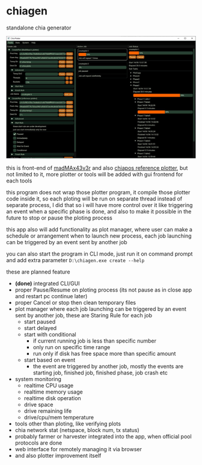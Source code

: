 # chiagen
standalone chia generator

![alt text](https://raw.githubusercontent.com/uraymeiviar/chiagen/master/img/screenshot.JPG)

this is front-end of [madMAx43v3r](https://github.com/madMAx43v3r/chia-plotter) and also [chiapos reference plotter](https://github.com/Chia-Network/chiapos), but not limited to it, more plotter or tools will be added with gui frontend for each tools

this program does not wrap those plotter program, it compile those plotter code inside it, so each ploting will be run on separate thread instead of separate process, I did that so i will have more control over it like triggering an event when a specific phase is done, and also to make it possible in the future to stop or pause the ploting process

this app also will add functionality as plot manager, where user can make a schedule or arrangement when to launch new process, each job launching can be triggered by an event sent by another job

you can also start the program in CLI mode, just run it on command prompt and add extra parameter `D:\chiagen.exe create --help`

these are planned feature
* **(done)** integrated CLI/GUI 
* proper Pause/Resume on ploting process (its not pause as in close app and restart pc continue later)
* proper Cancel or stop then clean temporary files
* plot manager where each job launching can be triggered by an event sent by another job, these are Staring Rule for each job
   * start paused
   * start delayed 
   * start with conditional
      * if current running job is less than specific number
      * only run on specific time range
      * run only if disk has free space more than specific amount
   * start based on event
      * the event are triggered by another job, mostly the events are starting job, finished job, finished phase, job crash etc
* system monitoring
  * realtime CPU usage
  * realtime memory usage
  * realtime disk operation
  * drive space
  * drive remaining life
  * drive/cpu/mem temperature
* tools other than ploting, like verifying plots
* chia network stat (netspace, block num, tx status)
* probably farmer or harvester integrated into the app, when official pool protocols are done
* web interface for remotely managing it via browser
* and also plotter improvement itself
